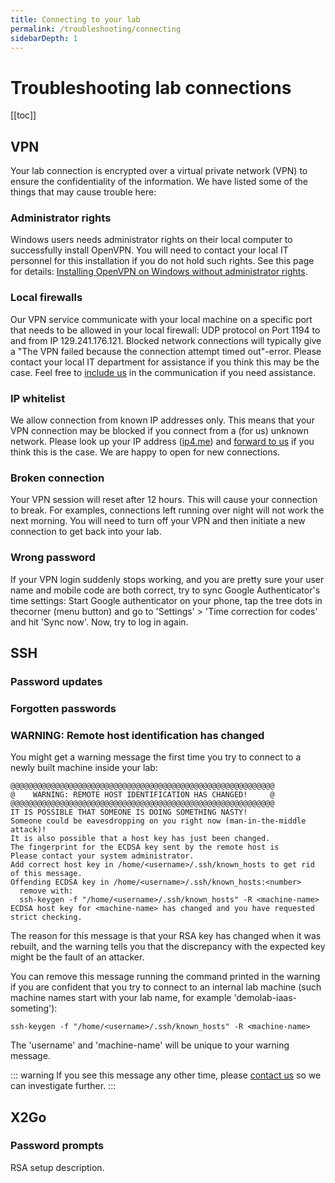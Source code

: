 ```yaml
---
title: Connecting to your lab
permalink: /troubleshooting/connecting
sidebarDepth: 1
---
```


# Troubleshooting lab connections

[[toc]]

## VPN

Your lab connection is encrypted over a virtual private network (VPN) to ensure the confidentiality of the information. We have listed some of the things that may cause trouble here:

### Administrator rights

Windows users needs administrator rights on their local computer to successfully install OpenVPN. You will need to contact your local IT personnel for this installation if you do not hold such rights. See this page for details: [Installing OpenVPN on Windows without administrator rights](/getting-started/troubleshooting/#openvpn).

### Local firewalls

Our VPN service communicate with your local machine on a specific port that needs to be allowed in your local firewall: UDP protocol on Port 1194 to and from IP 129.241.176.121. Blocked network connections will typically give a "The VPN failed because the connection attempt timed out"-error. Please contact your local IT department for assistance if you think this may be the case. Feel free to [include us](/contact) in the communication if you need assistance.

### IP whitelist

We allow connection from known IP addresses only. This means that your VPN connection may be blocked if you connect from a (for us) unknown network. Please look up your IP address ([ip4.me](http://ip4.me)) and [forward to us](/contact) if you think this is the case. We are happy to open for new connections.

### Broken connection

Your VPN session will reset after 12 hours. This will cause your connection to break. For examples, connections left running over night will not work the next morning. You will need to turn off your VPN and then initiate a new connection to get back into your lab.

### Wrong password

If your VPN login suddenly stops working, and you are pretty sure your user name and mobile code are both correct, try to sync Google Authenticator's time settings: Start Google authenticator on your phone, tap the tree dots in thecorner (menu button) and go to 'Settings' > 'Time correction for codes' and hit 'Sync now'. Now, try to log in again.

## SSH

### Password updates

### Forgotten passwords

### WARNING: Remote host identification has changed

You might get a warning message the first time you try to connect to a newly built machine inside your lab:

```
@@@@@@@@@@@@@@@@@@@@@@@@@@@@@@@@@@@@@@@@@@@@@@@@@@@@@@@@@@@
@    WARNING: REMOTE HOST IDENTIFICATION HAS CHANGED!     @
@@@@@@@@@@@@@@@@@@@@@@@@@@@@@@@@@@@@@@@@@@@@@@@@@@@@@@@@@@@
IT IS POSSIBLE THAT SOMEONE IS DOING SOMETHING NASTY!
Someone could be eavesdropping on you right now (man-in-the-middle attack)!
It is also possible that a host key has just been changed.
The fingerprint for the ECDSA key sent by the remote host is
Please contact your system administrator.
Add correct host key in /home/<username>/.ssh/known_hosts to get rid of this message.
Offending ECDSA key in /home/<username>/.ssh/known_hosts:<number>
  remove with:
  ssh-keygen -f "/home/<username>/.ssh/known_hosts" -R <machine-name>
ECDSA host key for <machine-name> has changed and you have requested strict checking.
```

The reason for this message is that your RSA key has changed when it was rebuilt, and the warning tells you that the discrepancy with the expected key might be the fault of an attacker.

You can remove this message running the command printed in the warning if you are confident that you try to connect to an internal lab machine (such machine names start with your lab name, for example 'demolab-iaas-someting'):

```
ssh-keygen -f "/home/<username>/.ssh/known_hosts" -R <machine-name>
```

The 'username' and 'machine-name' will be unique to your warning message.

::: warning
If you see this message any other time, please [contact us](/contact) so we can investigate further.
:::

## X2Go

### Password prompts

RSA setup description.
